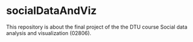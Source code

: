 # socialDataAndViz
This repository is about the final project of the the DTU course Social data analysis and visualization (02806).

